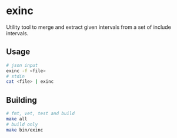 # exinc

Utility tool to merge and extract given intervals from a set of include intervals.

## Usage

```bash
# json input
exinc -f <file>
# stdin
cat <file> | exinc
```

## Building

```bash
# fmt, vet, test and build
make all
# build only
make bin/exinc
```
